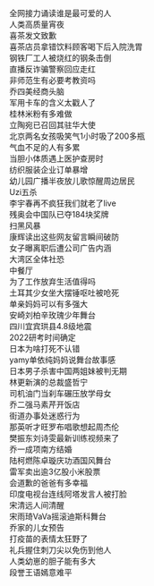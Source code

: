 全网接力诵读谁是最可爱的人  
人类高质量宵夜  
喜茶发文致歉  
喜茶店员拿错饮料顾客喝下后入院洗胃  
钢铁厂工人被烧红的钢条击倒  
直播反诈骗警察回应走红  
非师范生有必要考教资吗  
乔四美经商头脑  
军用卡车的含义太戳人了  
桂林米粉有多难做  
立陶宛已召回其驻华大使  
北京两名女孩吸笑气1小时吸了200多瓶  
气血不足的人有多累  
当胆小体质遇上医护查房时  
纺织服装企业订单暴增  
幼儿园广播半夜放儿歌惊醒周边居民  
Uzi五杀  
李宇春再不疯狂我们就老了live  
残奥会中国队已夺184块奖牌  
扫黑风暴  
康辉读出这些网友留言瞬间破防  
女子曝离职后遭公司广告内涵  
大湾区全体社恐  
中餐厅  
为了工作放弃生活值得吗  
土耳其少女坐大摆锤呕吐被呛死  
单亲妈妈可以有多强大  
安崎刘柏辛玫瑰少年舞台  
四川宜宾珙县4.8级地震  
2022研考时间确定  
日本为啥打死不认错  
yamy单依纯妈妈说舞台故事感  
日本男子杀害中国两姐妹被判无期  
林更新演的总裁盛哲宁  
司机油门当刹车碾压放学母女  
乔二强马素芹开饭店  
街道办事处迷惑行为  
那英听才旺罗布唱歌想起周杰伦  
樊振东刘诗雯最新训练视频来了  
乔一成项南方结婚  
陆柯燃陈卓璇庆功酒国风舞台  
雷军卖出逾3亿股小米股票  
会道歉的爸爸有多幸福  
印度电视台连线阿塔发言人被打脸  
宋清远人间清醒  
宋雨琦VaVa摇滚迪斯科舞台  
乔家的儿女预告  
打疫苗的表情太狂野了  
礼兵握住刺刀尖以免伤到他人  
人类幼崽的胆子能有多大  
段誉王语嫣意难平  
